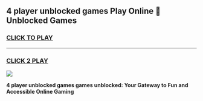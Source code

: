 
## 4 player unblocked games Play Online 👋 Unblocked Games
<h3>
<a href="https://premium.freeplayer.one?title=4_player_unblocked_games&ref=19F">CLICK TO PLAY</a></h3>
<hr>

<h3>
<a href="https://premium.freeplayer.one?title=4_player_unblocked_games&ref=19F">CLICK 2 PLAY</a>
  
</h3>

<a href="https://premium.freeplayer.one?title=4_player_unblocked_games&ref=19F"><img src="https://clearcache.store/games.png"></a>


**4 player unblocked games games unblocked: Your Gateway to Fun and Accessible Online Gaming**
